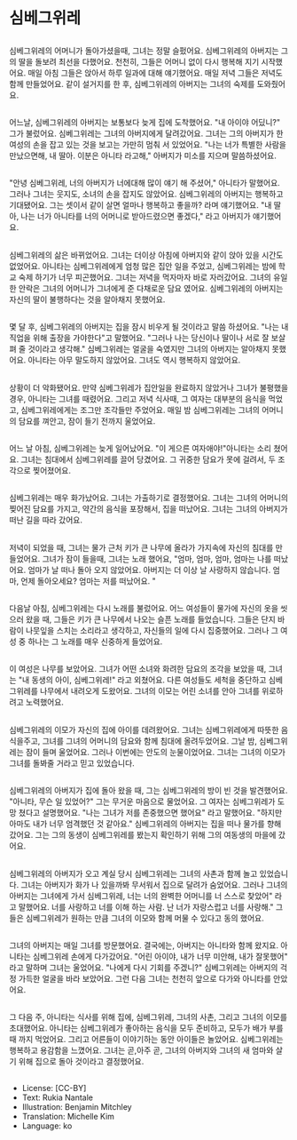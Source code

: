 # 심베그위레

##
심베그위레의 어머니가 돌아가셨을때, 그녀는 정말 슬펐어요. 심베그위레의 아버지는 그의 딸을 돌보려 최선을 다했어요. 천천히, 그들은 어머니 없이 다시 행복해 지기 시작했어요. 매일 아침 그들은 앉아서 하루 일과에 대해 얘기했어요. 매일 저녁 그들은 저녁도 함께 만들었어요. 같이 설거지를 한 후, 심베그위레의 아버지는 그녀의 숙제를 도와줬어요.

##
어느날, 심베그위레의 아버지는 보통보다 늦게 집에 도착했어요. "내 아이야 어딨니?" 그가 불렀어요. 심베그위레는 그녀의 아버지에게 달려갔어요. 그녀는 그의 아버지가 한 여성의 손을 잡고 있는 것을 보고는 가만히 멈춰 서 있었어요. "나는 너가 특별한 사람을 만났으면해, 내 딸아. 이분은 아니타 라고해," 아버지가 미소를 지으며 말씀하셨어요.

##
"안녕 심베그위레, 너의 아버지가 너에대해 많이 얘기 해 주셨어," 아니타가 말했어요. 그러나 그녀는 웃지도, 소녀의 손을 잡지도 않았어요. 심베그위레의 아버지는 행복하고 기대됐어요. 그는 셋이서 같이 살면 얼마나 행복하고 좋을까? 라며 얘기했어요. "내 딸아, 나는 너가 아니타를 너의 어머니로 받아드렸으면 좋겠다," 라고 아버지가 얘기했어요.

##
심베그위레의 삶은 바뀌었어요. 그녀는 더이상 아침에 아버지와 같이 앉아 있을 시간도 없었어요. 아니타는 심베그위레에게 엄청 많은 집안 일을 주었고, 심베그위레는 밤에 학교 숙제 하기가 너무 피곤했어요. 그녀는 저녁을 먹자마자 바로 자러갔어요. 그녀의 유일한 안락은 그녀의 어머니가 그녀에게 준 다채로운 담요 였어요. 심베그위레의 아버지는 자신의 딸이 불행하다는 것을 알아채지 못했어요.

##
몇 달 후, 심베그위레의 아버지는 집을 잠시 비우게 될 것이라고 말씀 하셨어요. "나는 내 직업을 위해 출장을 가야한다"고 말했어요. "그러나 나는 당신이나 딸이나 서로 잘 보살펴 줄 것이라고 생각해." 심베그위레는 얼굴을 숙였지만 그녀의 아버지는 알아채지 못했어요. 아니타는 아무 말도하지 않았어요. 그녀도 역시 행복하지 않았어요.

##
상황이 더 악화됐어요. 만약 심베그위레가 집안일을 완료하지 않았거나 그녀가 불평했을 경우, 아니타는 그녀를 때렸어요. 그리고 저녁 식사때, 그 여자는 대부분의 음식을 먹었고, 심베그위레에게는 조그만 조각들만 주었어요. 매일 밤 심베그위레는 그녀의 어머니의 담요를 껴안고, 잠이 들기 전까지 울었어요.

##
어느 날 아침, 심베그위레는 늦게 일어났어요. "이 게으른 여자애야!"아니타는 소리 쳤어요. 그녀는 침대에서 심베그위레를 끌어 당겼어요. 그 귀중한 담요가 못에 걸려서, 두 조각으로 찢어졌어요.

##
심베그위레는 매우 화가났어요. 그녀는 가출하기로 결정했어요. 그녀는 그녀의 어머니의 찢어진 담요를 가지고, 약간의 음식을 포장해서, 집을 떠났어요. 그녀는 그녀의 아버지가 떠난 길을 따라 갔어요.

##
저녁이 되었을 때, 그녀는 물가 근처 키가 큰 나무에 올라가 가지속에 자신의 침대를 만들었어요. 그녀가 잠이 들을때, 그녀는 노래 했어요, "엄마, 엄마, 엄마, 엄마는 나를 떠났어요. 엄마가 날 떠나 돌아 오지 않았어요. 아버지는 더 이상 날 사랑하지 않습니다. 엄마, 언제 돌아오세요? 엄마는 저를 떠났어요. "

##
다음날 아침, 심베그위레는 다시 노래를 불렀어요. 어느 여성들이 물가에 자신의 옷을 씻으러 왔을 때, 그들은 키가 큰 나무에서 나오는 슬픈 노래를 들었습니다. 그들은 단지 바람이 나뭇잎을 스치는 소리라고 생각하고, 자신들의 일에 다시 집중했어요. 그러나 그 여성 중 하나는 그 노래를 매우 신중하게 들었어요.

##
이 여성은 나무를 보았어요. 그녀가 어떤 소녀와 화려한 담요의 조각을 보았을 때, 그녀는 "내 동생의 아이, 심베그위레!" 라고 외쳤어요. 다른 여성들도 세척을 중단하고 심베그위레를 나무에서 내려오게 도왔어요. 그녀의 이모는 어린 소녀를 안아 그녀를 위로하려고 노력했어요.

##
심베그위레의 이모가 자신의 집에 아이를 데려왔어요. 그녀는 심베그위레에게 따뜻한 음식을주고, 그녀를 그녀의 어머니의 담요와 함께 침대에 올려두었어요. 그날 밤, 심베그위레는 잠이 들며 울었어요. 그러나 이번에는 안도의 눈물이었어요. 그녀는 그녀의 이모가 그녀를 돌봐줄 거라고 믿고 있었습니다.

##
심베그위레의 아버지가 집에 돌아 왔을 때, 그는 심베그위레의 방이 빈 것을 발견했어요. "아니타, 무슨 일 있었어?" 그는 무거운 마음으로 물었어요. 그 여자는 심베그위레가 도망 쳤다고 설명했어요. "나는 그녀가 저를 존중했으면 했어요" 라고 말했어요. "하지만 아마도 내가 너무 엄격했던 것 같아요." 심베그위레의 아버지는 집을 떠나 물가를 향해 갔어요. 그는 그의 동생이 심베그위레를 봤는지 확인하기 위해 그의 여동생의 마을에 갔어요.

##
심베그위레의 아버지가 오고 계실 당시 심베그위레는 그녀의 사촌과 함께 놀고 있었습니다. 그녀는 아버지가 화가 나 있을까봐 무서워서 집으로 달려가 숨었어요. 그러나 그녀의 아버지는 그녀에게 가서 심베그위레, 너는 너의 완벽한 어머니를 너 스스로 찾았어" 라고 말했어요. 너를 사랑하고 너를 이해 하는 사람. 난 너가 자랑스럽고 너를 사랑해." 그들은 심베그위레가 원하는 만큼 그녀의 이모와 함께 머물 수 있다고 동의 했어요.

##
그녀의 아버지는 매일 그녀를 방문했어요. 결국에는, 아버지는 아니타와 함께 왔지요. 아니타는 심베그위레 손에게 다가갔어요. "어린 아이야, 내가 너무 미안해, 내가 잘못했어" 라고 말하며 그녀는 울었어요. "나에게 다시 기회를 주겠니?" 심베그위레는 아버지의 걱정 가득한 얼굴을 바라 보았어요. 그런 다음 그녀는 천천히 앞으로 다가와 아니타를 안았어요.

##
그 다음 주, 아니타는 식사를 위해 집에, 심베그위레, 그녀의 사촌, 그리고 그녀의 이모를 초대했어요. 아니타는 심베그위레가 좋아하는 음식을 모두 준비하고, 모두가 배가 부를때 까지 먹었어요. 그리고 어른들이 이야기하는 동안 아이들은 놀았어요. 심베그위레는 행복하고 용감함을 느꼈어요. 그녀는 곧,아주 곧, 그녀의 아버지와 그녀의 새 엄마와 살기 위해 집으로 돌아 것이라고 결정했어요.

##
* License: [CC-BY]
* Text: Rukia Nantale
* Illustration: Benjamin Mitchley
* Translation: Michelle Kim
* Language: ko
